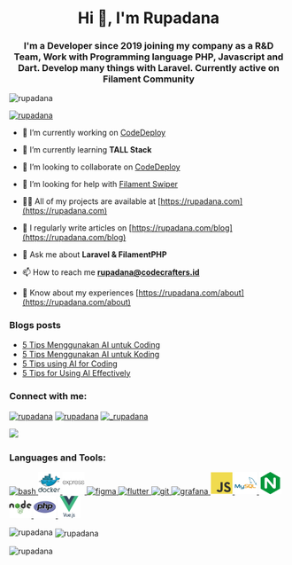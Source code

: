 <h1 align="center">Hi 👋, I'm Rupadana</h1>
<h3 align="center">I'm a Developer since 2019 joining my company as a R&D Team, Work with Programming language PHP, Javascript and Dart. Develop many things with Laravel. Currently active on Filament Community</h3>

<p align="left"> <img src="https://komarev.com/ghpvc/?username=rupadana&label=Profile%20views&color=0e75b6&style=flat" alt="rupadana" /> </p>

<p align="left"> <a href="https://github.com/ryo-ma/github-profile-trophy"><img src="https://github-profile-trophy.vercel.app/?username=rupadana" alt="rupadana" /></a> </p>

- 🔭 I’m currently working on [CodeDeploy](https://deploy.codecrafters.id)

- 🌱 I’m currently learning **TALL Stack**

- 👯 I’m looking to collaborate on [CodeDeploy](https://deploy.codecrafters.id)

- 🤝 I’m looking for help with [Filament Swiper](https://github.com/rupadana/filament-swiper)

- 👨‍💻 All of my projects are available at [https://rupadana.com](https://rupadana.com)

- 📝 I regularly write articles on [https://rupadana.com/blog](https://rupadana.com/blog)

- 💬 Ask me about **Laravel & FilamentPHP**

- 📫 How to reach me **rupadana@codecrafters.id**

- 📄 Know about my experiences [https://rupadana.com/about](https://rupadana.com/about)

### Blogs posts
<!-- BLOG-POST-LIST:START -->
- [5 Tips Menggunakan AI untuk Coding](https://dev.to/rupadana/5-tips-menggunakan-ai-untuk-coding-3le1)
- [5 Tips Menggunakan AI untuk Koding](https://dev.to/rupadana/5-tips-menggunakan-ai-untuk-koding-22c3)
- [5 Tips using AI for Coding](https://dev.to/rupadana/5-tips-using-ai-for-coding-116i)
- [5 Tips for Using AI Effectively](https://dev.to/rupadana/5-tips-for-using-ai-effectively-5ai4)
<!-- BLOG-POST-LIST:END -->

<h3 align="left">Connect with me:</h3>
<p align="left">
<a href="https://dev.to/rupadana" target="blank"><img align="center" src="https://raw.githubusercontent.com/rahuldkjain/github-profile-readme-generator/master/src/images/icons/Social/devto.svg" alt="rupadana" height="30" width="40" /></a>
<a href="https://linkedin.com/in/rupadana" target="blank"><img align="center" src="https://raw.githubusercontent.com/rahuldkjain/github-profile-readme-generator/master/src/images/icons/Social/linked-in-alt.svg" alt="rupadana" height="30" width="40" /></a>
<a href="https://instagram.com/_rupadana" target="blank"><img align="center" src="https://raw.githubusercontent.com/rahuldkjain/github-profile-readme-generator/master/src/images/icons/Social/instagram.svg" alt="_rupadana" height="30" width="40" /></a>
</p>

[![](https://dcbadge.vercel.app/api/server/6XjnFUyn)](https://discord.gg/6XjnFUyn)

<h3 align="left">Languages and Tools:</h3>
<p align="left"> <a href="https://www.gnu.org/software/bash/" target="_blank" rel="noreferrer"> <img src="https://www.vectorlogo.zone/logos/gnu_bash/gnu_bash-icon.svg" alt="bash" width="40" height="40"/> </a> <a href="https://www.docker.com/" target="_blank" rel="noreferrer"> <img src="https://raw.githubusercontent.com/devicons/devicon/master/icons/docker/docker-original-wordmark.svg" alt="docker" width="40" height="40"/> </a> <a href="https://expressjs.com" target="_blank" rel="noreferrer"> <img src="https://raw.githubusercontent.com/devicons/devicon/master/icons/express/express-original-wordmark.svg" alt="express" width="40" height="40"/> </a> <a href="https://www.figma.com/" target="_blank" rel="noreferrer"> <img src="https://www.vectorlogo.zone/logos/figma/figma-icon.svg" alt="figma" width="40" height="40"/> </a> <a href="https://flutter.dev" target="_blank" rel="noreferrer"> <img src="https://www.vectorlogo.zone/logos/flutterio/flutterio-icon.svg" alt="flutter" width="40" height="40"/> </a> <a href="https://git-scm.com/" target="_blank" rel="noreferrer"> <img src="https://www.vectorlogo.zone/logos/git-scm/git-scm-icon.svg" alt="git" width="40" height="40"/> </a> <a href="https://grafana.com" target="_blank" rel="noreferrer"> <img src="https://www.vectorlogo.zone/logos/grafana/grafana-icon.svg" alt="grafana" width="40" height="40"/> </a> <a href="https://developer.mozilla.org/en-US/docs/Web/JavaScript" target="_blank" rel="noreferrer"> <img src="https://raw.githubusercontent.com/devicons/devicon/master/icons/javascript/javascript-original.svg" alt="javascript" width="40" height="40"/> </a> <a href="https://www.mysql.com/" target="_blank" rel="noreferrer"> <img src="https://raw.githubusercontent.com/devicons/devicon/master/icons/mysql/mysql-original-wordmark.svg" alt="mysql" width="40" height="40"/> </a> <a href="https://www.nginx.com" target="_blank" rel="noreferrer"> <img src="https://raw.githubusercontent.com/devicons/devicon/master/icons/nginx/nginx-original.svg" alt="nginx" width="40" height="40"/> </a> <a href="https://nodejs.org" target="_blank" rel="noreferrer"> <img src="https://raw.githubusercontent.com/devicons/devicon/master/icons/nodejs/nodejs-original-wordmark.svg" alt="nodejs" width="40" height="40"/> </a> <a href="https://www.php.net" target="_blank" rel="noreferrer"> <img src="https://raw.githubusercontent.com/devicons/devicon/master/icons/php/php-original.svg" alt="php" width="40" height="40"/> </a> <a href="https://vuejs.org/" target="_blank" rel="noreferrer"> <img src="https://raw.githubusercontent.com/devicons/devicon/master/icons/vuejs/vuejs-original-wordmark.svg" alt="vuejs" width="40" height="40"/> </a> </p>

<p><img align="left" src="https://github-readme-stats.vercel.app/api/top-langs?username=rupadana&show_icons=true&locale=en&layout=compact" alt="rupadana" /></p>

<p>&nbsp;<img align="center" src="https://github-readme-stats.vercel.app/api?username=rupadana&show_icons=true&locale=en" alt="rupadana" /></p>

<p><img align="center" src="https://github-readme-streak-stats.herokuapp.com/?user=rupadana&" alt="rupadana" /></p>
